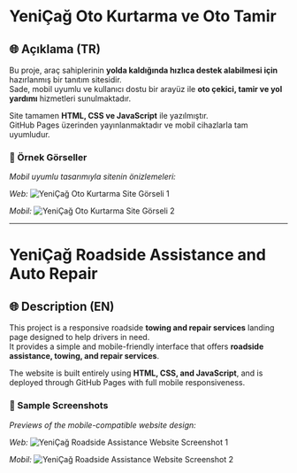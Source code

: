 # YeniÇağ Oto Kurtarma ve Oto Tamir

## 🌐 Açıklama (TR)

Bu proje, araç sahiplerinin **yolda kaldığında hızlıca destek alabilmesi için** hazırlanmış bir tanıtım sitesidir.  
Sade, mobil uyumlu ve kullanıcı dostu bir arayüz ile **oto çekici, tamir ve yol yardımı** hizmetleri sunulmaktadır.

Site tamamen **HTML, CSS ve JavaScript** ile yazılmıştır.  
GitHub Pages üzerinden yayınlanmaktadır ve mobil cihazlarla tam uyumludur.

### 📸 Örnek Görseller

*Mobil uyumlu tasarımıyla sitenin önizlemeleri:*

*Web:*
![YeniÇağ Oto Kurtarma Site Görseli 1](https://drive.google.com/uc?export=view&id=1-Ku6ZBEhXDoSd7gr6gH0OKHt5jysM6RK)

*Mobil:*
![YeniÇağ Oto Kurtarma Site Görseli 2](https://drive.google.com/uc?export=view&id=1XwUp8PMmgalb8kOtaq6rSSBLmopMfPMY)

---

# YeniÇağ Roadside Assistance and Auto Repair

## 🌐 Description (EN)

This project is a responsive roadside **towing and repair services** landing page designed to help drivers in need.  
It provides a simple and mobile-friendly interface that offers **roadside assistance, towing, and repair services**.

The website is built entirely using **HTML, CSS, and JavaScript**, and is deployed through GitHub Pages with full mobile responsiveness.

### 📸 Sample Screenshots

*Previews of the mobile-compatible website design:*

*Web:*
![YeniÇağ Roadside Assistance Website Screenshot 1](https://drive.google.com/uc?export=view&id=1-Ku6ZBEhXDoSd7gr6gH0OKHt5jysM6RK)

*Mobil:*
![YeniÇağ Roadside Assistance Website Screenshot 2](https://drive.google.com/uc?export=view&id=1XwUp8PMmgalb8kOtaq6rSSBLmopMfPMY)
